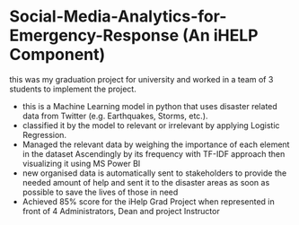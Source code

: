 # Social-Media-Analytics-for-Emergency-Response  (An iHELP Component) 

this was my graduation project for university and worked in a team of 3 students to implement the project.

- this is a Machine Learning model in python that uses disaster related data from Twitter (e.g. Earthquakes, Storms, etc.).
- classified it by the model to relevant or irrelevant by applying Logistic Regression.
- Managed the relevant data by weighing the importance of each element in the dataset Ascendingly by its frequency with TF-IDF approach then visualizing it using MS Power BI 
- new organised data is automatically sent to stakeholders to provide the needed amount of help and sent it to the disaster areas as soon as possible to save the lives of those in need
- Achieved 85% score for the iHelp Grad Project when represented in front of 4 Administrators, Dean and project Instructor

